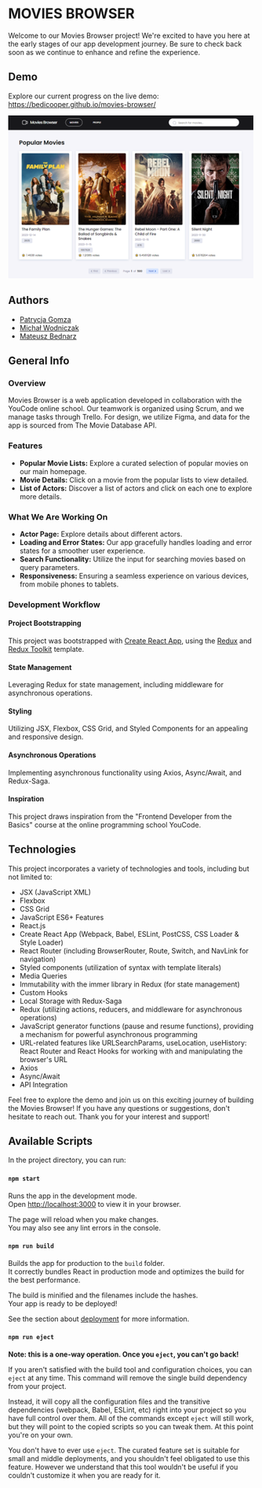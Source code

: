 # **MOVIES BROWSER**

Welcome to our Movies Browser project! We're excited to have you here at the early stages of our app development journey. Be sure to check back soon as we continue to enhance and refine the experience.

## Demo
Explore our current progress on the live demo: https://bedicooper.github.io/movies-browser/

<img src="./readme_imgPopularMovies.png" alt="Demo" width="500">

## Authors
- [Patrycja Gomza](https://github.com/patrycja-gomza)
- [Michał Wodniczak](https://github.com/widmo200)
- [Mateusz Bednarz](https://github.com/bedicooper)

## General Info
### Overview
Movies Browser is a web application developed in collaboration with the YouCode online school. Our teamwork is organized using Scrum, and we manage tasks through Trello. For design, we utilize Figma, and data for the app is sourced from The Movie Database API.

### Features
- **Popular Movie Lists:** Explore a curated selection of popular movies on our main homepage.
- **Movie Details:** Click on a movie from the popular lists to view detailed.
- **List of Actors:** Discover a list of actors and click on each one to explore more details.

### What We Are Working On
- **Actor Page:** Explore details about different actors.
- **Loading and Error States:** Our app gracefully handles loading and error states for a smoother user experience.
- **Search Functionality:** Utilize the input for searching movies based on query parameters.
- **Responsiveness:** Ensuring a seamless experience on various devices, from mobile phones to tablets.

### Development Workflow
#### Project Bootstrapping
This project was bootstrapped with [Create React App](https://github.com/facebook/create-react-app), using the [Redux](https://redux.js.org/) and [Redux Toolkit](https://redux-toolkit.js.org/) template.

#### State Management
Leveraging Redux for state management, including middleware for asynchronous operations.

#### Styling
Utilizing JSX, Flexbox, CSS Grid, and Styled Components for an appealing and responsive design.

#### Asynchronous Operations
Implementing asynchronous functionality using Axios, Async/Await, and Redux-Saga.

#### Inspiration 
This project draws inspiration from the "Frontend Developer from the Basics" course at the online programming school YouCode.

## Technologies
This project incorporates a variety of technologies and tools, including but not limited to:
- JSX (JavaScript XML) 
- Flexbox 
- CSS Grid
- JavaScript ES6+ Features
- React.js
- Create React App (Webpack, Babel, ESLint, PostCSS, CSS Loader & Style Loader)
- React Router (including BrowserRouter, Route, Switch, and NavLink for navigation)
- Styled components (utilization of syntax with template literals)
- Media Queries
- Immutability with the immer library in Redux (for state management)
- Custom Hooks
- Local Storage with Redux-Saga
- Redux (utilizing actions, reducers, and middleware for asynchronous operations) 
- JavaScript generator functions (pause and resume functions), providing a mechanism for powerful asynchronous programming 
- URL-related features like URLSearchParams, useLocation, useHistory: React Router and React Hooks for working with and manipulating the browser's URL
- Axios
- Async/Await
- API Integration

Feel free to explore the demo and join us on this exciting journey of building the Movies Browser! If you have any questions or suggestions, don't hesitate to reach out. Thank you for your interest and support!

## Available Scripts
In the project directory, you can run:

#### `npm start`
Runs the app in the development mode.\
Open [http://localhost:3000](http://localhost:3000) to view it in your browser.

The page will reload when you make changes.\
You may also see any lint errors in the console.

#### `npm run build`
Builds the app for production to the `build` folder.\
It correctly bundles React in production mode and optimizes the build for the best performance.

The build is minified and the filenames include the hashes.\
Your app is ready to be deployed!

See the section about [deployment](https://facebook.github.io/create-react-app/docs/deployment) for more information.

#### `npm run eject`
**Note: this is a one-way operation. Once you `eject`, you can't go back!**

If you aren't satisfied with the build tool and configuration choices, you can `eject` at any time. This command will remove the single build dependency from your project.

Instead, it will copy all the configuration files and the transitive dependencies (webpack, Babel, ESLint, etc) right into your project so you have full control over them. All of the commands except `eject` will still work, but they will point to the copied scripts so you can tweak them. At this point you're on your own.

You don't have to ever use `eject`. The curated feature set is suitable for small and middle deployments, and you shouldn't feel obligated to use this feature. However we understand that this tool wouldn't be useful if you couldn't customize it when you are ready for it.